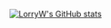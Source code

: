 [![LorryW's GitHub stats](https://github-readme-stats.vercel.app/api?username=theOGcat)](https://github.com/theOGcat/github-readme-stats)
